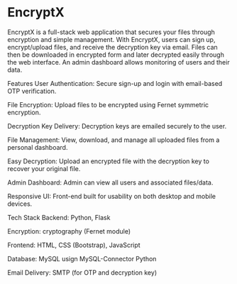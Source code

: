 # EncryptX
EncryptX is a full-stack web application that secures your files through encryption and simple management. With EncryptX, users can sign up, encrypt/upload files, and receive the decryption key via email. Files can then be downloaded in encrypted form and later decrypted easily through the web interface. An admin dashboard allows monitoring of users and their data.

Features
User Authentication: Secure sign-up and login with email-based OTP verification.

File Encryption: Upload files to be encrypted using Fernet symmetric encryption.

Decryption Key Delivery: Decryption keys are emailed securely to the user.

File Management: View, download, and manage all uploaded files from a personal dashboard.

Easy Decryption: Upload an encrypted file with the decryption key to recover your original file.

Admin Dashboard: Admin can view all users and associated files/data.

Responsive UI: Front-end built for usability on both desktop and mobile devices.

Tech Stack
Backend: Python, Flask

Encryption: cryptography (Fernet module)

Frontend: HTML, CSS (Bootstrap), JavaScript

Database: MySQL usign MySQL-Connector Python

Email Delivery: SMTP (for OTP and decryption key)
